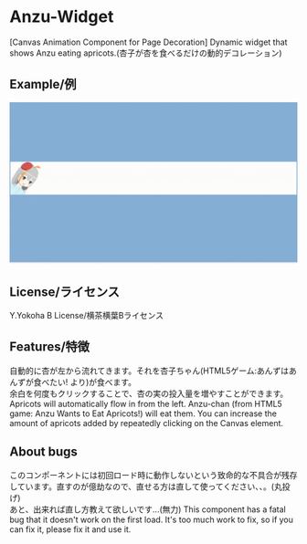 # Anzu-Widget  
[Canvas Animation Component for Page Decoration] Dynamic widget that shows Anzu eating apricots.(杏子が杏を食べるだけの動的デコレーション)  

## Example/例  
![gif](./example.gif)  

## License/ライセンス  
Y.Yokoha B License/横茶横葉Bライセンス  

## Features/特徴  
自動的に杏が左から流れてきます。それを杏子ちゃん(HTML5ゲーム:あんずはあんずが食べたい! より)が食べます。  
余白を何度もクリックすることで、杏の実の投入量を増やすことができます。  
Apricots will automatically flow in from the left. Anzu-chan (from HTML5 game: Anzu Wants to Eat Apricots!) will eat them. 
You can increase the amount of apricots added by repeatedly clicking on the Canvas element.  

## About bugs  
このコンポーネントには初回ロード時に動作しないという致命的な不具合が残存しています。直すのが億劫なので、直せる方は直して使ってください、、。(丸投げ)  
あと、出来れば直し方教えて欲しいです...(無力)
This component has a fatal bug that it doesn't work on the first load. It's too much work to fix, so if you can fix it, please fix it and use it.  
